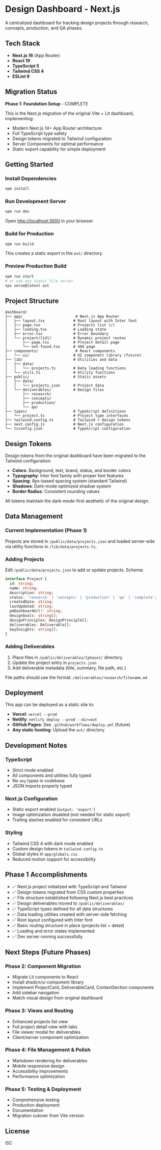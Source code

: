# Design Dashboard - Next.js

A centralized dashboard for tracking design projects through research, concepts, production, and QA phases.

## Tech Stack

- **Next.js 16** (App Router)
- **React 19**
- **TypeScript 5**
- **Tailwind CSS 4**
- **ESLint 9**

## Migration Status

**Phase 1: Foundation Setup** - COMPLETE

This is the Next.js migration of the original Vite + Lit dashboard, implementing:

- Modern Next.js 14+ App Router architecture
- Full TypeScript type safety
- Design tokens migrated to Tailwind configuration
- Server Components for optimal performance
- Static export capability for simple deployment

## Getting Started

### Install Dependencies

```bash
npm install
```

### Run Development Server

```bash
npm run dev
```

Open [http://localhost:3000](http://localhost:3000) in your browser.

### Build for Production

```bash
npm run build
```

This creates a static export in the `out/` directory.

### Preview Production Build

```bash
npm run start
# or use any static file server
npx serve@latest out
```

## Project Structure

```
dashboard/
├── app/                        # Next.js App Router
│   ├── layout.tsx             # Root layout with Inter font
│   ├── page.tsx               # Projects list (/)
│   ├── loading.tsx            # Loading state
│   ├── error.tsx              # Error boundary
│   └── project/[id]/          # Dynamic project routes
│       ├── page.tsx           # Project detail page
│       └── not-found.tsx      # 404 page
├── components/                 # React components
│   └── ui/                    # UI component library (future)
├── lib/                       # Utilities and data
│   ├── data/
│   │   └── projects.ts        # Data loading functions
│   └── utils.ts               # Utility functions
├── public/                    # Static assets
│   ├── data/
│   │   └── projects.json      # Project data
│   └── deliverables/          # Design files
│       ├── research/
│       ├── concepts/
│       ├── production/
│       └── qa/
├── types/                     # TypeScript definitions
│   └── project.ts             # Project type interfaces
├── tailwind.config.ts         # Tailwind + design tokens
├── next.config.js             # Next.js configuration
└── tsconfig.json              # TypeScript configuration
```

## Design Tokens

Design tokens from the original dashboard have been migrated to the Tailwind configuration:

- **Colors**: Background, text, brand, status, and border colors
- **Typography**: Inter font family with proper font features
- **Spacing**: 8px-based spacing system (standard Tailwind)
- **Shadows**: Dark-mode optimized shadow system
- **Border Radius**: Consistent rounding values

All tokens maintain the dark-mode-first aesthetic of the original design.

## Data Management

### Current Implementation (Phase 1)

Projects are stored in `/public/data/projects.json` and loaded server-side via utility functions in `/lib/data/projects.ts`.

### Adding Projects

Edit `/public/data/projects.json` to add or update projects. Schema:

```typescript
interface Project {
  id: string;
  name: string;
  description: string;
  status: 'research' | 'concepts' | 'production' | 'qa' | 'complete';
  createdDate: string;
  lastUpdated: string;
  pmDashboardUrl?: string;
  designGoals: string[];
  designPrinciples: DesignPrinciple[];
  deliverables: Deliverable[];
  keyInsights: string[];
}
```

### Adding Deliverables

1. Place files in `/public/deliverables/[phase]/` directory
2. Update the project entry in `projects.json`
3. Add deliverable metadata (title, summary, file path, etc.)

File paths should use the format: `/deliverables/research/filename.md`

## Deployment

This app can be deployed as a static site to:

- **Vercel**: `vercel --prod`
- **Netlify**: `netlify deploy --prod --dir=out`
- **GitHub Pages**: See `.github/workflows/deploy.yml` (future)
- **Any static hosting**: Upload the `out/` directory

## Development Notes

### TypeScript

- Strict mode enabled
- All components and utilities fully typed
- No `any` types in codebase
- JSON imports properly typed

### Next.js Configuration

- Static export enabled (`output: 'export'`)
- Image optimization disabled (not needed for static export)
- Trailing slashes enabled for consistent URLs

### Styling

- Tailwind CSS 4 with dark mode enabled
- Custom design tokens in `tailwind.config.ts`
- Global styles in `app/globals.css`
- Reduced motion support for accessibility

## Phase 1 Accomplishments

- ✅ Next.js project initialized with TypeScript and Tailwind
- ✅ Design tokens migrated from CSS custom properties
- ✅ File structure established following Next.js best practices
- ✅ Design deliverables moved to `/public/deliverables/`
- ✅ TypeScript types defined for all data structures
- ✅ Data loading utilities created with server-side fetching
- ✅ Root layout configured with Inter font
- ✅ Basic routing structure in place (projects list + detail)
- ✅ Loading and error states implemented
- ✅ Dev server running successfully

## Next Steps (Future Phases)

### Phase 2: Component Migration
- Migrate Lit components to React
- Install shadcn/ui component library
- Implement ProjectCard, DeliverableCard, ContextSection components
- Add sidebar navigation
- Match visual design from original dashboard

### Phase 3: Views and Routing
- Enhanced projects list view
- Full project detail view with tabs
- File viewer modal for deliverables
- Client/server component optimization

### Phase 4: File Management & Polish
- Markdown rendering for deliverables
- Mobile responsive design
- Accessibility improvements
- Performance optimization

### Phase 5: Testing & Deployment
- Comprehensive testing
- Production deployment
- Documentation
- Migration cutover from Vite version

## License

ISC
